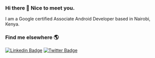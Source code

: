 ### Hi there 👋 Nice to meet you.

I am a Google certified Associate Android Developer based in Nairobi, Kenya.

### Find me elsewhere 🌎

[![Linkedin Badge](https://img.shields.io/badge/-LinkedIn-blue?style=flat-square&logo=Linkedin&logoColor=white&link=https://www.linkedin.com/in/ronnie-otieno/)](https://www.linkedin.com/in/ronnie-otieno/)  [![Twitter Badge](https://img.shields.io/badge/-Twitter-1ca0f1?style=flat-square&labelColor=1ca0f1&logo=twitter&logoColor=white&link=https://twitter.com/_diogorodrigues)](https://twitter.com/ronnieonly)
